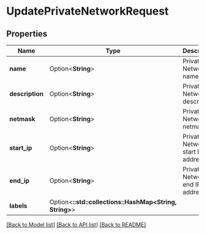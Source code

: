 # UpdatePrivateNetworkRequest

## Properties

Name | Type | Description | Notes
------------ | ------------- | ------------- | -------------
**name** | Option<**String**> | Private Network name | [optional]
**description** | Option<**String**> | Private Network description | [optional]
**netmask** | Option<**String**> | Private Network netmask | [optional]
**start_ip** | Option<**String**> | Private Network start IP address | [optional]
**end_ip** | Option<**String**> | Private Network end IP address | [optional]
**labels** | Option<**::std::collections::HashMap<String, String>**> |  | [optional]

[[Back to Model list]](../README.md#documentation-for-models) [[Back to API list]](../README.md#documentation-for-api-endpoints) [[Back to README]](../README.md)



